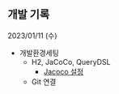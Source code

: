 ## 개발 기록

2023/01/11 (수)
- 개발환경세팅
  - H2, JaCoCo, QueryDSL
    - [Jacoco 설정](https://hudi.blog/dallog-jacoco/)
  - Git 연결